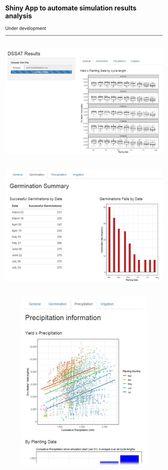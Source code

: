 
## Shiny App to automate simulation results analysis

Under development

-------------------------------------------

<h1 align="center">
    <img src="github/image1.jpg" width="600px"/>
</h1>


<h1 align="center">
    <img src="github/image2.jpg" width="600px"/>
</h1>


<h1 align="center">
    <img src="github/image3.jpg" width="400px"/>
</h1>
